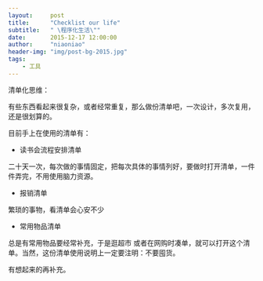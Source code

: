 ```yaml
---
layout:     post
title:      "Checklist our life"
subtitle:   " \程序化生活\""
date:       2015-12-17 12:00:00
author:     "niaoniao"
header-img: "img/post-bg-2015.jpg"
tags:
    - 工具
---
```


清单化思维：

有些东西看起来很复杂，或者经常重复，那么做份清单吧，一次设计，多次复用，还是很划算的。

目前手上在使用的清单有：

- 读书会流程安排清单

二十天一次，每次做的事情固定，把每次具体的事情列好，要做时打开清单，一件件弄完，不用使用脑力资源。

- 报销清单

繁琐的事物，看清单会心安不少

- 常用物品清单

总是有常用物品要经常补充，于是逛超市 或者在网购时凑单，就可以打开这个清单。当然，这份清单使用说明上一定要注明：不要囤货。

有想起来的再补充。

